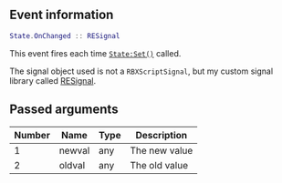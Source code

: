 ## Event information
```lua
State.OnChanged :: RESignal
```

This event fires each time [``State:Set()``](./func_Set.md) called.

The signal object used is not a ``RBXScriptSignal``, but my custom signal library called [RESignal](../../../RESignal/About.md).

## Passed arguments
| Number | Name   | Type | Description   |
| ------ | ------ | ---- | ------------- |
| 1      | newval | any  | The new value |
| 2      | oldval | any  | The old value |